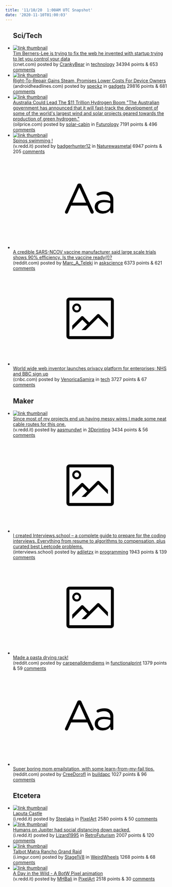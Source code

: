 ```yaml
---
title: '11/10/20  1:00AM UTC Snapshot'
date: '2020-11-10T01:00:03'
---
```

<ul>
<h2>Sci/Tech</h2>

<li><a href='https://www.cnet.com/news/tim-berners-lee-startup-launches-privacy-focused-service-to-secure-your-data/'><img src='https://b.thumbs.redditmedia.com/SyW_xWn5KW-RDKlMfi-L4RBqSxsr-Y0wV6-OxUUXYdg.jpg' alt='link thumbnail'></a><div><div class='linkTitle'><a href='https://www.cnet.com/news/tim-berners-lee-startup-launches-privacy-focused-service-to-secure-your-data/'>Tim Berners-Lee is trying to fix the web he invented with startup trying to let you control your data</a></div>(cnet.com) posted by <a href='https://www.reddit.com/user/CrankyBear'>CrankyBear</a> in <a href='https://www.reddit.com/r/technology'>technology</a> 34394 points & 653 <a href='https://www.reddit.com/r/technology/comments/jqys6f/tim_bernerslee_is_trying_to_fix_the_web_he/'>comments</a></div></li>

<li><a href='https://www.androidheadlines.com/2020/11/right-to-repair-lower-costs-device-owners.html'><img src='https://b.thumbs.redditmedia.com/hnDzGHH-bSb42vUrSrKMIxTUgZOKQ5MGzDYKDQYvXGI.jpg' alt='link thumbnail'></a><div><div class='linkTitle'><a href='https://www.androidheadlines.com/2020/11/right-to-repair-lower-costs-device-owners.html'>Right-To-Repair Gains Steam, Promises Lower Costs For Device Owners</a></div>(androidheadlines.com) posted by <a href='https://www.reddit.com/user/speckz'>speckz</a> in <a href='https://www.reddit.com/r/gadgets'>gadgets</a> 29816 points & 681 <a href='https://www.reddit.com/r/gadgets/comments/jr0ecj/righttorepair_gains_steam_promises_lower_costs/'>comments</a></div></li>

<li><a href='https://oilprice.com/Alternative-Energy/Fuel-Cells/Australia-Could-Lead-The-11-Trillion-Hydrogen-Boom.html'><img src='https://b.thumbs.redditmedia.com/quaVniHVAW8vPFnJiizpNIPvuuLowFJKVLyEKjhvdjs.jpg' alt='link thumbnail'></a><div><div class='linkTitle'><a href='https://oilprice.com/Alternative-Energy/Fuel-Cells/Australia-Could-Lead-The-11-Trillion-Hydrogen-Boom.html'>Australia Could Lead The $11 Trillion Hydrogen Boom "The Australian government has announced that it will fast-track the development of some of the world's largest wind and solar projects geared towards the production of green hydrogen."</a></div>(oilprice.com) posted by <a href='https://www.reddit.com/user/solar-cabin'>solar-cabin</a> in <a href='https://www.reddit.com/r/Futurology'>Futurology</a> 7191 points & 496 <a href='https://www.reddit.com/r/Futurology/comments/jqxoml/australia_could_lead_the_11_trillion_hydrogen/'>comments</a></div></li>

<li><a href='https://v.redd.it/j3iecpn048y51'><img src='https://b.thumbs.redditmedia.com/r6UTIDo8zX55JdE4l4ihTAiywj-J23VDqsc1ZSjbPJo.jpg' alt='link thumbnail'></a><div><div class='linkTitle'><a href='https://v.redd.it/j3iecpn048y51'>Spinos swimming !</a></div>(v.redd.it) posted by <a href='https://www.reddit.com/user/badgerhunter12'>badgerhunter12</a> in <a href='https://www.reddit.com/r/Naturewasmetal'>Naturewasmetal</a> 6947 points & 205 <a href='https://www.reddit.com/r/Naturewasmetal/comments/jqyecy/spinos_swimming/'>comments</a></div></li>

<li><a href='https://www.reddit.com/r/askscience/comments/jr2o3i/a_credible_sarsncov_vaccine_manufacturer_said/'><svg version='1.1' viewBox='-34 -12 104 64' preserveAspectRatio='xMidYMid slice' xmlns='http://www.w3.org/2000/svg' xmlns:xlink='http://www.w3.org/1999/xlink'>
    <title>text link thumbnail</title>
    <path d='M12.19,8.84a1.45,1.45,0,0,0-1.4-1h-.12a1.46,1.46,0,0,0-1.42,1L1.14,26.56a1.29,1.29,0,0,0-.14.59,1,1,0,0,0,1,1,1.12,1.12,0,0,0,1.08-.77l2.08-4.65h11l2.08,4.59a1.24,1.24,0,0,0,1.12.83,1.08,1.08,0,0,0,1.08-1.08,1.64,1.64,0,0,0-.14-.57ZM6.08,20.71l4.59-10.22,4.6,10.22Z'>
    </path>
    <path d='M32.24,14.78A6.35,6.35,0,0,0,27.6,13.2a11.36,11.36,0,0,0-4.7,1,1,1,0,0,0-.58.89,1,1,0,0,0,.94.92,1.23,1.23,0,0,0,.39-.08,8.87,8.87,0,0,1,3.72-.81c2.7,0,4.28,1.33,4.28,3.92v.5a15.29,15.29,0,0,0-4.42-.61c-3.64,0-6.14,1.61-6.14,4.64v.05c0,2.95,2.7,4.48,5.37,4.48a6.29,6.29,0,0,0,5.19-2.48V26.9a1,1,0,0,0,1,1,1,1,0,0,0,1-1.06V19A5.71,5.71,0,0,0,32.24,14.78Zm-.56,7.7c0,2.28-2.17,3.89-4.81,3.89-1.94,0-3.61-1.06-3.61-2.86v-.06c0-1.8,1.5-3,4.2-3a15.2,15.2,0,0,1,4.22.61Z'>
    </path>
    </svg></a><div><div class='linkTitle'><a href='https://www.reddit.com/r/askscience/comments/jr2o3i/a_credible_sarsncov_vaccine_manufacturer_said/'>A credible SARS-NCOV vaccine manufacturer said large scale trials shows 90% efficiency. Is the vaccine ready(!)?</a></div>(reddit.com) posted by <a href='https://www.reddit.com/user/Marc_A_Teleki'>Marc_A_Teleki</a> in <a href='https://www.reddit.com/r/askscience'>askscience</a> 6373 points & 621 <a href='https://www.reddit.com/r/askscience/comments/jr2o3i/a_credible_sarsncov_vaccine_manufacturer_said/'>comments</a></div></li>

<li><a href='https://www.cnbc.com/2020/11/09/tim-berners-lee-attracts-nhs-bbc-natwest-to-inrupts-solid-platform.html'><svg version='1.1' viewBox='-34 -14 104 64' preserveAspectRatio='xMidYMid meet' xmlns='http://www.w3.org/2000/svg' xmlns:xlink='http://www.w3.org/1999/xlink'>
    <title>link thumbnail</title>
    <path d='M32,4H4A2,2,0,0,0,2,6V30a2,2,0,0,0,2,2H32a2,2,0,0,0,2-2V6A2,2,0,0,0,32,4ZM4,30V6H32V30Z'></path>
    <path d='M8.92,14a3,3,0,1,0-3-3A3,3,0,0,0,8.92,14Zm0-4.6A1.6,1.6,0,1,1,7.33,11,1.6,1.6,0,0,1,8.92,9.41Z'></path>
    <path d='M22.78,15.37l-5.4,5.4-4-4a1,1,0,0,0-1.41,0L5.92,22.9v2.83l6.79-6.79L16,22.18l-3.75,3.75H15l8.45-8.45L30,24V21.18l-5.81-5.81A1,1,0,0,0,22.78,15.37Z'></path>
    </svg></a><div><div class='linkTitle'><a href='https://www.cnbc.com/2020/11/09/tim-berners-lee-attracts-nhs-bbc-natwest-to-inrupts-solid-platform.html'>World wide web inventor launches privacy platform for enterprises; NHS and BBC sign up</a></div>(cnbc.com) posted by <a href='https://www.reddit.com/user/VenoricaSamira'>VenoricaSamira</a> in <a href='https://www.reddit.com/r/tech'>tech</a> 3727 points & 67 <a href='https://www.reddit.com/r/tech/comments/jqwl57/world_wide_web_inventor_launches_privacy_platform/'>comments</a></div></li>

<h2>Maker</h2>

<li><a href='https://v.redd.it/7p14ynlte6y51'><img src='https://b.thumbs.redditmedia.com/k4NvEIgR5dugmc-phXfx_ruzaBmm0d4tUNQifMaAhlo.jpg' alt='link thumbnail'></a><div><div class='linkTitle'><a href='https://v.redd.it/7p14ynlte6y51'>Since most of my projects end up having messy wires I made some neat cable routes for this one.</a></div>(v.redd.it) posted by <a href='https://www.reddit.com/user/aasmundwt'>aasmundwt</a> in <a href='https://www.reddit.com/r/3Dprinting'>3Dprinting</a> 3434 points & 56 <a href='https://www.reddit.com/r/3Dprinting/comments/jqu3r7/since_most_of_my_projects_end_up_having_messy/'>comments</a></div></li>

<li><a href='https://interviews.school'><svg version='1.1' viewBox='-34 -14 104 64' preserveAspectRatio='xMidYMid meet' xmlns='http://www.w3.org/2000/svg' xmlns:xlink='http://www.w3.org/1999/xlink'>
    <title>link thumbnail</title>
    <path d='M32,4H4A2,2,0,0,0,2,6V30a2,2,0,0,0,2,2H32a2,2,0,0,0,2-2V6A2,2,0,0,0,32,4ZM4,30V6H32V30Z'></path>
    <path d='M8.92,14a3,3,0,1,0-3-3A3,3,0,0,0,8.92,14Zm0-4.6A1.6,1.6,0,1,1,7.33,11,1.6,1.6,0,0,1,8.92,9.41Z'></path>
    <path d='M22.78,15.37l-5.4,5.4-4-4a1,1,0,0,0-1.41,0L5.92,22.9v2.83l6.79-6.79L16,22.18l-3.75,3.75H15l8.45-8.45L30,24V21.18l-5.81-5.81A1,1,0,0,0,22.78,15.37Z'></path>
    </svg></a><div><div class='linkTitle'><a href='https://interviews.school'>I created Interviews.school – a complete guide to prepare for the coding interviews. Everything from resume to algorithms to compensation, plus curated best Leetcode problems.</a></div>(interviews.school) posted by <a href='https://www.reddit.com/user/adiletzx'>adiletzx</a> in <a href='https://www.reddit.com/r/programming'>programming</a> 1943 points & 139 <a href='https://www.reddit.com/r/programming/comments/jqukm4/i_created_interviewsschool_a_complete_guide_to/'>comments</a></div></li>

<li><a href='https://www.reddit.com/gallery/jqr077'><svg version='1.1' viewBox='-34 -14 104 64' preserveAspectRatio='xMidYMid meet' xmlns='http://www.w3.org/2000/svg' xmlns:xlink='http://www.w3.org/1999/xlink'>
    <title>link thumbnail</title>
    <path d='M32,4H4A2,2,0,0,0,2,6V30a2,2,0,0,0,2,2H32a2,2,0,0,0,2-2V6A2,2,0,0,0,32,4ZM4,30V6H32V30Z'></path>
    <path d='M8.92,14a3,3,0,1,0-3-3A3,3,0,0,0,8.92,14Zm0-4.6A1.6,1.6,0,1,1,7.33,11,1.6,1.6,0,0,1,8.92,9.41Z'></path>
    <path d='M22.78,15.37l-5.4,5.4-4-4a1,1,0,0,0-1.41,0L5.92,22.9v2.83l6.79-6.79L16,22.18l-3.75,3.75H15l8.45-8.45L30,24V21.18l-5.81-5.81A1,1,0,0,0,22.78,15.37Z'></path>
    </svg></a><div><div class='linkTitle'><a href='https://www.reddit.com/gallery/jqr077'>Made a pasta drying rack!</a></div>(reddit.com) posted by <a href='https://www.reddit.com/user/carpenalldemdiems'>carpenalldemdiems</a> in <a href='https://www.reddit.com/r/functionalprint'>functionalprint</a> 1379 points & 59 <a href='https://www.reddit.com/r/functionalprint/comments/jqr077/made_a_pasta_drying_rack/'>comments</a></div></li>

<li><a href='https://www.reddit.com/r/buildapc/comments/jqzf2g/super_boring_mom_emailstation_with_some/'><svg version='1.1' viewBox='-34 -12 104 64' preserveAspectRatio='xMidYMid slice' xmlns='http://www.w3.org/2000/svg' xmlns:xlink='http://www.w3.org/1999/xlink'>
    <title>text link thumbnail</title>
    <path d='M12.19,8.84a1.45,1.45,0,0,0-1.4-1h-.12a1.46,1.46,0,0,0-1.42,1L1.14,26.56a1.29,1.29,0,0,0-.14.59,1,1,0,0,0,1,1,1.12,1.12,0,0,0,1.08-.77l2.08-4.65h11l2.08,4.59a1.24,1.24,0,0,0,1.12.83,1.08,1.08,0,0,0,1.08-1.08,1.64,1.64,0,0,0-.14-.57ZM6.08,20.71l4.59-10.22,4.6,10.22Z'>
    </path>
    <path d='M32.24,14.78A6.35,6.35,0,0,0,27.6,13.2a11.36,11.36,0,0,0-4.7,1,1,1,0,0,0-.58.89,1,1,0,0,0,.94.92,1.23,1.23,0,0,0,.39-.08,8.87,8.87,0,0,1,3.72-.81c2.7,0,4.28,1.33,4.28,3.92v.5a15.29,15.29,0,0,0-4.42-.61c-3.64,0-6.14,1.61-6.14,4.64v.05c0,2.95,2.7,4.48,5.37,4.48a6.29,6.29,0,0,0,5.19-2.48V26.9a1,1,0,0,0,1,1,1,1,0,0,0,1-1.06V19A5.71,5.71,0,0,0,32.24,14.78Zm-.56,7.7c0,2.28-2.17,3.89-4.81,3.89-1.94,0-3.61-1.06-3.61-2.86v-.06c0-1.8,1.5-3,4.2-3a15.2,15.2,0,0,1,4.22.61Z'>
    </path>
    </svg></a><div><div class='linkTitle'><a href='https://www.reddit.com/r/buildapc/comments/jqzf2g/super_boring_mom_emailstation_with_some/'>Super boring mom emailstation, with some learn-from-my-fail tips.</a></div>(reddit.com) posted by <a href='https://www.reddit.com/user/CreeDorofl'>CreeDorofl</a> in <a href='https://www.reddit.com/r/buildapc'>buildapc</a> 1027 points & 96 <a href='https://www.reddit.com/r/buildapc/comments/jqzf2g/super_boring_mom_emailstation_with_some/'>comments</a></div></li>

<h2>Etcetera</h2>

<li><a href='https://i.redd.it/w3ta0kc4k7y51.png'><img src='https://b.thumbs.redditmedia.com/ekVHOfHpwDO18g9YxF4g8E2Nwn8K9R3LfEIhVy7R2sk.jpg' alt='link thumbnail'></a><div><div class='linkTitle'><a href='https://i.redd.it/w3ta0kc4k7y51.png'>Laputa Castle</a></div>(i.redd.it) posted by <a href='https://www.reddit.com/user/Steelaks'>Steelaks</a> in <a href='https://www.reddit.com/r/PixelArt'>PixelArt</a> 2580 points & 50 <a href='https://www.reddit.com/r/PixelArt/comments/jqwpz4/laputa_castle/'>comments</a></div></li>

<li><a href='https://i.redd.it/itfw0yqjz7y51.jpg'><img src='https://b.thumbs.redditmedia.com/00FXcimr6szni9IT2hxW_geXjHlpxjHVjR5qcG6Fx7A.jpg' alt='link thumbnail'></a><div><div class='linkTitle'><a href='https://i.redd.it/itfw0yqjz7y51.jpg'>Humans on Jupiter had social distancing down packed.</a></div>(i.redd.it) posted by <a href='https://www.reddit.com/user/Lizard1995'>Lizard1995</a> in <a href='https://www.reddit.com/r/RetroFuturism'>RetroFuturism</a> 2007 points & 120 <a href='https://www.reddit.com/r/RetroFuturism/comments/jqxzpx/humans_on_jupiter_had_social_distancing_down/'>comments</a></div></li>

<li><a href='https://i.imgur.com/9zJog6D.jpg'><img src='https://b.thumbs.redditmedia.com/98gY1_EXVoh43Jpk23ZQpoGAPV7JY3FMCbaoMzTyONY.jpg' alt='link thumbnail'></a><div><div class='linkTitle'><a href='https://i.imgur.com/9zJog6D.jpg'>Talbot Matra Rancho Grand Raid</a></div>(i.imgur.com) posted by <a href='https://www.reddit.com/user/Stage1V8'>Stage1V8</a> in <a href='https://www.reddit.com/r/WeirdWheels'>WeirdWheels</a> 1268 points & 68 <a href='https://www.reddit.com/r/WeirdWheels/comments/jqy5p8/talbot_matra_rancho_grand_raid/'>comments</a></div></li>

<li><a href='https://v.redd.it/jptdputae4y51'><img src='https://a.thumbs.redditmedia.com/NDK4kNlKNzMg8l2fVRqXctEX6jH8fQlJyOKdegeBiL0.jpg' alt='link thumbnail'></a><div><div class='linkTitle'><a href='https://v.redd.it/jptdputae4y51'>A Day in the Wild - A BotW Pixel animation</a></div>(v.redd.it) posted by <a href='https://www.reddit.com/user/MHBali'>MHBali</a> in <a href='https://www.reddit.com/r/PixelArt'>PixelArt</a> 2518 points & 30 <a href='https://www.reddit.com/r/PixelArt/comments/jqoja7/a_day_in_the_wild_a_botw_pixel_animation/'>comments</a></div></li>

</ul>
